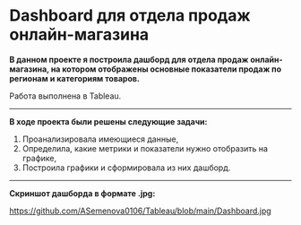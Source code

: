 # Dashboard для отдела продаж онлайн-магазина

**В данном проекте я построила дашборд для отдела продаж онлайн-магазина, на котором отображены основные показатели продаж по регионам и категориям товаров.**

Работа выполнена в Tableau.
<hr>

**В ходе проекта были решены следующие задачи:**

1. Проанализировала имеющиеся данные,
2. Определила, какие метрики и показатели нужно отобразить на графике,
3. Построила графики и сформировала из них дашборд.
<hr>

**Скриншот дашборда в формате .jpg:**

https://github.com/ASemenova0106/Tableau/blob/main/Dashboard.jpg
